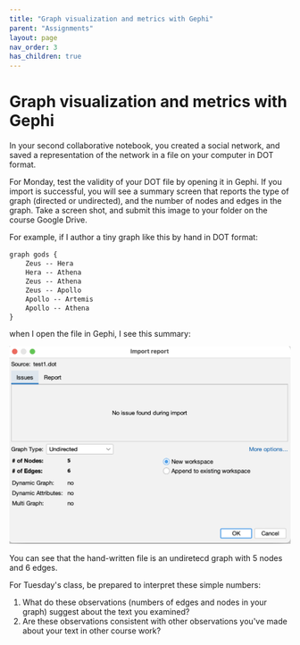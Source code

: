 ```yaml
---
title: "Graph visualization and metrics with Gephi"
parent: "Assignments"
layout: page
nav_order: 3
has_children: true
---
```



# Graph visualization and metrics with Gephi

In your second collaborative notebook, you created a social network, and saved a representation of the network in a file on your computer in DOT format.

For Monday, test the validity of your DOT file by opening it in Gephi.  If you import is successful, you will see a summary screen that reports the type of graph (directed or undirected), and the number of nodes and edges in the graph. Take a screen shot, and submit this image to your folder on the course Google Drive.

For example, if I author a tiny graph like this by hand in DOT format:

```
graph gods {
    Zeus -- Hera
    Hera -- Athena
    Zeus -- Athena
    Zeus -- Apollo
    Apollo -- Artemis
    Apollo -- Athena
}
```

when I open the file in Gephi, I see this summary:

![](./gephi-import.png)

You can see that the hand-written file is an undiretecd graph with 5 nodes and 6 edges.

For Tuesday's class, be prepared to interpret these simple numbers:  

1. What do these observations (numbers of edges and nodes in your graph) suggest about the text you examined?  
2. Are these observations consistent with other observations you've made about your text in other course work?